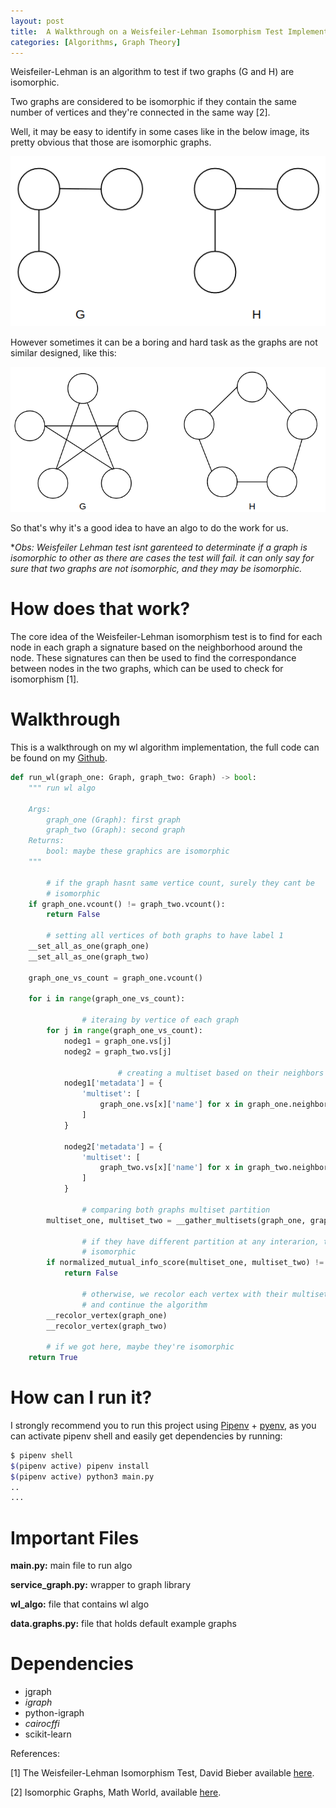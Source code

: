 ```yaml
---
layout: post
title:  A Walkthrough on a Weisfeiler-Lehman Isomorphism Test Implementation in Python
categories: [Algorithms, Graph Theory]
---
```

Weisfeiler-Lehman is an algorithm to test if two graphs (G and H) are isomorphic. 

Two graphs are considered to be isomorphic if they contain the same number of vertices and they're connected in the same way [2]. 

Well, it may be easy to identify in some cases like in the below image, its pretty obvious that those are isomorphic graphs.

![Isomorphic Graphs 1](/images/posts/The-Weisfeiler-Lehman-Isomorphism-Test/easy_iso_graphs.png)

However sometimes it can be a boring and hard task as the graphs are not similar designed, like this:

![Isomorphic Graphs 2](/images/posts/The-Weisfeiler-Lehman-Isomorphism-Test/hard_iso_graphs.png)

So that's why it's a good idea to have an algo to do the work for us.

**Obs: Weisfeiler Lehman test isnt garenteed to determinate if a graph is isomorphic to other as there are cases the test will fail. it can only say for sure that two graphs are not isomorphic, and they may be isomorphic.*

# How does that work?

The core idea of the Weisfeiler-Lehman isomorphism test is to find for each node in each graph a signature based on the neighborhood around the node. These signatures can then be used to find the correspondance between nodes in the two graphs, which can be used to check for isomorphism [1].

# Walkthrough

This is a walkthrough on my wl algorithm implementation, the full code can be found on my [Github](https://github.com/Mateusmsouza/The-Weisfeiler-Lehman-Isomorphism-Test/blob/master/wl_algo.py).

```python
def run_wl(graph_one: Graph, graph_two: Graph) -> bool:
    """ run wl algo
    
    Args:
        graph_one (Graph): first graph
        graph_two (Graph): second graph
    Returns:
        bool: maybe these graphics are isomorphic
    """
    
		# if the graph hasnt same vertice count, surely they cant be
		# isomorphic
    if graph_one.vcount() != graph_two.vcount():
        return False

		# setting all vertices of both graphs to have label 1
    __set_all_as_one(graph_one)
    __set_all_as_one(graph_two)
        
    graph_one_vs_count = graph_one.vcount()

    for i in range(graph_one_vs_count):

				# iteraing by vertice of each graph
        for j in range(graph_one_vs_count):
            nodeg1 = graph_one.vs[j]
            nodeg2 = graph_two.vs[j]

						# creating a multiset based on their neighbors label
            nodeg1['metadata'] = {
                'multiset': [
                    graph_one.vs[x]['name'] for x in graph_one.neighbors(nodeg1)
                ]
            }
            
            nodeg2['metadata'] = {
                'multiset': [
                    graph_two.vs[x]['name'] for x in graph_two.neighbors(nodeg2)
                ]
            }

				# comparing both graphs multiset partition
        multiset_one, multiset_two = __gather_multisets(graph_one, graph_two)

				# if they have different partition at any interarion, they are not
				# isomorphic
        if normalized_mutual_info_score(multiset_one, multiset_two) != 1.0:
            return False

				# otherwise, we recolor each vertex with their multiset hash
				# and continue the algorithm
        __recolor_vertex(graph_one)
        __recolor_vertex(graph_two)
		
		# if we got here, maybe they're isomorphic
    return True
```

# How can I run it?

I strongly recommend you to run this project using [Pipenv](https://pipenv.pypa.io/en/latest/) + [pyenv](https://github.com/pyenv/pyenv), as you can activate pipenv shell and easily get dependencies by running:

```bash
$ pipenv shell
$(pipenv active) pipenv install
$(pipenv active) python3 main.py
..
...
```

# Important Files

**main.py:** main file to run algo

**service_graph.py:** wrapper to graph library

**wl_algo:** file that contains wl algo

**data.graphs.py:** file that holds default example graphs

# Dependencies

- jgraph
- *igraph*
- python-igraph
- *cairocffi*
- scikit-learn

References:

[1] The Weisfeiler-Lehman Isomorphism Test, David Bieber available [here](https://davidbieber.com/post/2019-05-10-weisfeiler-lehman-isomorphism-test/).

[2] Isomorphic Graphs, Math World, available [here](https://mathworld.wolfram.com/IsomorphicGraphs.html#:~:text=Two%20graphs%20which%20contain%20the,the%20set%20of%20graph%20edges%20.).